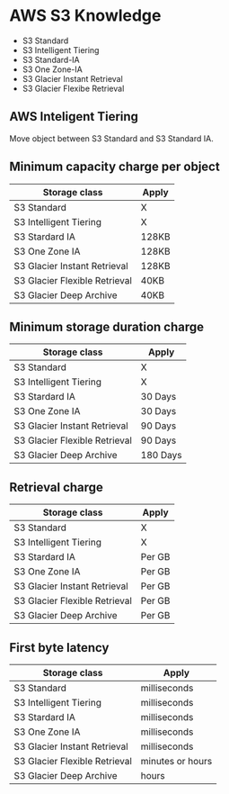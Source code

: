 # AWS S3 Knowledge

* S3 Standard
* S3 Intelligent Tiering
* S3 Standard-IA
* S3 One Zone-IA
* S3 Glacier Instant Retrieval
* S3 Glacier Flexibe Retrieval

## AWS Inteligent Tiering

Move object between S3 Standard and S3 Standard IA.


## Minimum capacity charge per object

| Storage class                 | Apply |
| ----------------------------- | ----- |
| S3 Standard                   |     X |
| S3 Intelligent Tiering        |     X |
| S3 Stardard IA                | 128KB |
| S3 One Zone IA                | 128KB |
| S3 Glacier Instant Retrieval  | 128KB |
| S3 Glacier Flexible Retrieval |  40KB |
| S3 Glacier Deep Archive       |  40KB |

## Minimum storage duration charge

| Storage class                 |    Apply |
| ----------------------------- | -------- |
| S3 Standard                   |        X |
| S3 Intelligent Tiering        |        X |
| S3 Stardard IA                |  30 Days |
| S3 One Zone IA                |  30 Days |
| S3 Glacier Instant Retrieval  |  90 Days |
| S3 Glacier Flexible Retrieval |  90 Days |
| S3 Glacier Deep Archive       | 180 Days |

## Retrieval charge

| Storage class                 |   Apply |
| ----------------------------- |   ----- |
| S3 Standard                   |       X |
| S3 Intelligent Tiering        |       X |
| S3 Stardard IA                | Per GB  |
| S3 One Zone IA                | Per GB  |
| S3 Glacier Instant Retrieval  | Per GB  |
| S3 Glacier Flexible Retrieval | Per GB  |
| S3 Glacier Deep Archive       | Per GB  |

## First byte latency

| Storage class                 |             Apply |
| ----------------------------- |             ----- |
| S3 Standard                   | milliseconds      |
| S3 Intelligent Tiering        | milliseconds      |
| S3 Stardard IA                | milliseconds      |
| S3 One Zone IA                | milliseconds      |
| S3 Glacier Instant Retrieval  | milliseconds      |
| S3 Glacier Flexible Retrieval | minutes or hours  |
| S3 Glacier Deep Archive       | hours             |
